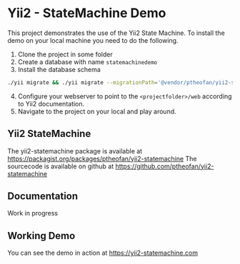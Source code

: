 # Yii2 - StateMachine Demo


This project demonstrates the use of the Yii2 State Machine. To install the demo on your local machine you need to
do the following.

1. Clone the project in some folder
2. Create a database with name `statemachinedemo`
3. Install the database schema
```bash
./yii migrate && ./yii migrate --migrationPath='@vendor/ptheofan/yii2-statemachine/migrations/'
```
4. Configure your webserver to point to the `<projectfolder>/web` according to Yii2 documentation.
5. Navigate to the project on your local and play around.


## Yii2 StateMachine
The yii2-statemachine package is available at https://packagist.org/packages/ptheofan/yii2-statemachine
The sourcecode is available on github at https://github.com/ptheofan/yii2-statemachine


## Documentation
Work in progress


## Working Demo
You can see the demo in action at https://yii2-statemachine.com